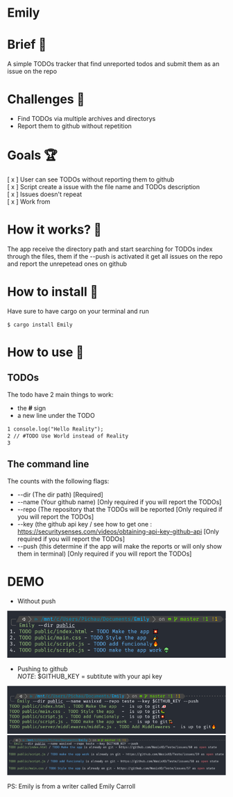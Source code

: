 # Emily 


# Brief 📖
A simple TODOs tracker that find unreported todos and submit them as an issue on the repo

# Challenges 🐢
- Find TODOs via multiple archives and directorys
- Report them to github without repetition

# Goals 🏆
[ x ] User can see TODOs without reporting them to github\
[ x ] Script create a issue with the file name and TODOs description\
[ x ] Issues doesn't repeat\
[ x ] Work from 

# How it works? 💼
The app receive the directory path and start searching for TODOs index through the files, them if the --push is activated it get all issues on the repo and report the unrepetead ones on github

# How to install 🚀
Have sure to have cargo on your terminal and run 

```
$ cargo install Emily
```

# How to use :construction_worker:
## TODOs
The todo have 2 main things to work: 
- the <strong> # </strong> sign
- a new line under the TODO 

```JS
1 console.log("Hello Reality");
2 // #TODO Use World instead of Reality
3  
```
## The command line
The counts with the following flags:
- --dir (The dir path) [Required]
- --name (Your github name) [Only required if you will report the TODOs]
- --repo (The repository that the TODOs will be reported [Only required if you will report the TODOs]
- --key (the github api key / see how to get one : https://securitysenses.com/videos/obtaining-api-key-github-api [Only required if you will report the TODOs]
- --push (this determine if the app will make the reports or will only show them in terminal) [Only required if you will report the TODOs]


# DEMO
- Without push
<img src="https://github.com/WasixXD/Emily/blob/master/Emily1.png?raw=true">

- Pushing to github <br>
*NOTE*: $GITHUB_KEY = subtitute with your api key
<img src="https://github.com/WasixXD/Emily/blob/master/Emily2.png?raw=true">

<img src="https://github.com/WasixXD/Emily/blob/master/Emily3.png?raw=true">


PS: Emily is from a writer called Emily Carroll
